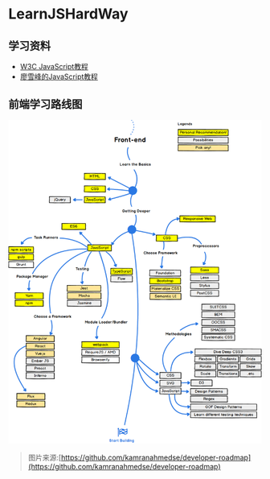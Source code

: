# LearnJSHardWay

## 学习资料

* [W3C JavaScript教程](http://www.w3school.com.cn/js/index.asp)
* [廖雪峰的JavaScript教程](http://www.liaoxuefeng.com/wiki/001434446689867b27157e896e74d51a89c25cc8b43bdb3000)

## 前端学习路线图

![](./res/front-end-roadmap.png)

> 图片来源:[https://github.com/kamranahmedse/developer-roadmap](https://github.com/kamranahmedse/developer-roadmap)

